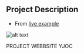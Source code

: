 ## Project Description

* From [live example](https://learning-zone.github.io/website-templates/startbootstrap-agency-1.0.2)

![alt text](https://github.com/learning-zone/website-templates/blob/master/assets/startbootstrap-agency-1.0.2.png "startbootstrap-agency-1.0.2")

PROJECT WEBBSITE YJOC
